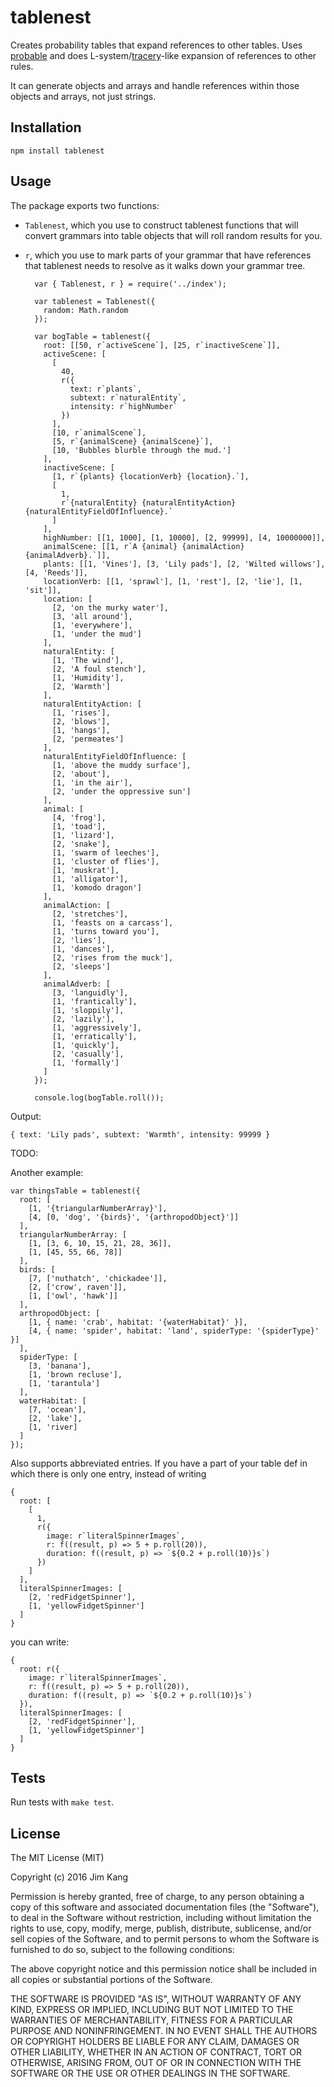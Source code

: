 tablenest
==================

Creates probability tables that expand references to other tables. Uses [probable](https://www.npmjs.com/package/probable) and does L-system/[tracery](https://github.com/galaxykate/tracery)-like expansion of references to other rules.

It can generate objects and arrays and handle references within those objects and arrays, not just strings.

Installation
------------

    npm install tablenest

Usage
-----

The package exports two functions:

- `Tablenest`, which you use to construct tablenest functions that will convert grammars into table objects that will roll random results for you.
- `r`, which you use to mark parts of your grammar that have references that tablenest needs to resolve as it walks down your grammar tree.

        var { Tablenest, r } = require('../index');
    
        var tablenest = Tablenest({
          random: Math.random
        });
    
        var bogTable = tablenest({
          root: [[50, r`activeScene`], [25, r`inactiveScene`]],
          activeScene: [
            [
              40,
              r({
                text: r`plants`,
                subtext: r`naturalEntity`,
                intensity: r`highNumber`
              })
            ],
            [10, r`animalScene`],
            [5, r`{animalScene} {animalScene}`],
            [10, 'Bubbles blurble through the mud.']
          ],
          inactiveScene: [
            [1, r`{plants} {locationVerb} {location}.`],
            [
              1,
              r`{naturalEntity} {naturalEntityAction} {naturalEntityFieldOfInfluence}.`
            ]
          ],
          highNumber: [[1, 1000], [1, 10000], [2, 99999], [4, 10000000]],
          animalScene: [[1, r`A {animal} {animalAction} {animalAdverb}.`]],
          plants: [[1, 'Vines'], [3, 'Lily pads'], [2, 'Wilted willows'], [4, 'Reeds']],
          locationVerb: [[1, 'sprawl'], [1, 'rest'], [2, 'lie'], [1, 'sit']],
          location: [
            [2, 'on the murky water'],
            [3, 'all around'],
            [1, 'everywhere'],
            [1, 'under the mud']
          ],
          naturalEntity: [
            [1, 'The wind'],
            [2, 'A foul stench'],
            [1, 'Humidity'],
            [2, 'Warmth']
          ],
          naturalEntityAction: [
            [1, 'rises'],
            [2, 'blows'],
            [1, 'hangs'],
            [2, 'permeates']
          ],
          naturalEntityFieldOfInfluence: [
            [1, 'above the muddy surface'],
            [2, 'about'],
            [1, 'in the air'],
            [2, 'under the oppressive sun']
          ],
          animal: [
            [4, 'frog'],
            [1, 'toad'],
            [1, 'lizard'],
            [2, 'snake'],
            [1, 'swarm of leeches'],
            [1, 'cluster of flies'],
            [1, 'muskrat'],
            [1, 'alligator'],
            [1, 'komodo dragon']
          ],
          animalAction: [
            [2, 'stretches'],
            [1, 'feasts on a carcass'],
            [1, 'turns toward you'],
            [2, 'lies'],
            [1, 'dances'],
            [2, 'rises from the muck'],
            [2, 'sleeps']
          ],
          animalAdverb: [
            [3, 'languidly'],
            [1, 'frantically'],
            [1, 'sloppily'],
            [2, 'lazily'],
            [1, 'aggressively'],
            [1, 'erratically'],
            [1, 'quickly'],
            [2, 'casually'],
            [1, 'formally']
          ]
        });
    
        console.log(bogTable.roll());

Output:

    { text: 'Lily pads', subtext: 'Warmth', intensity: 99999 }

TODO:

Another example:

    var thingsTable = tablenest({
      root: [
        [1, '{triangularNumberArray}'],
        [4, [0, 'dog', '{birds}', '{arthropodObject}']]
      ],
      triangularNumberArray: [
        [1, [3, 6, 10, 15, 21, 28, 36]],
        [1, [45, 55, 66, 78]]
      ],
      birds: [
        [7, ['nuthatch', 'chickadee']],
        [2, ['crow', raven']],
        [1, ['owl', 'hawk']]
      ],
      arthropodObject: [
        [1, { name: 'crab', habitat: '{waterHabitat}' }],
        [4, { name: 'spider', habitat: 'land', spiderType: '{spiderType}' }]
      ],
      spiderType: [
        [3, 'banana'],
        [1, 'brown recluse'],
        [1, 'tarantula']
      ],
      waterHabitat: [
        [7, 'ocean'],
        [2, 'lake'],
        [1, 'river]
      ]
    });


Also supports abbreviated entries. If you have a part of your table def in which there is only one entry, instead of writing

    {
      root: [
        [
          1,
          r({
            image: r`literalSpinnerImages`,
            r: f((result, p) => 5 + p.roll(20)),
            duration: f((result, p) => `${0.2 + p.roll(10)}s`)
          })
        ]
      ],
      literalSpinnerImages: [
        [2, 'redFidgetSpinner'],
        [1, 'yellowFidgetSpinner']
      ]
    }

you can write:

    {
      root: r({
        image: r`literalSpinnerImages`,
        r: f((result, p) => 5 + p.roll(20)),
        duration: f((result, p) => `${0.2 + p.roll(10)}s`)
      }),
      literalSpinnerImages: [
        [2, 'redFidgetSpinner'],
        [1, 'yellowFidgetSpinner']
      ]
    }
 
Tests
-----

Run tests with `make test`.

License
-------

The MIT License (MIT)

Copyright (c) 2016 Jim Kang

Permission is hereby granted, free of charge, to any person obtaining a copy
of this software and associated documentation files (the "Software"), to deal
in the Software without restriction, including without limitation the rights
to use, copy, modify, merge, publish, distribute, sublicense, and/or sell
copies of the Software, and to permit persons to whom the Software is
furnished to do so, subject to the following conditions:

The above copyright notice and this permission notice shall be included in
all copies or substantial portions of the Software.

THE SOFTWARE IS PROVIDED "AS IS", WITHOUT WARRANTY OF ANY KIND, EXPRESS OR
IMPLIED, INCLUDING BUT NOT LIMITED TO THE WARRANTIES OF MERCHANTABILITY,
FITNESS FOR A PARTICULAR PURPOSE AND NONINFRINGEMENT. IN NO EVENT SHALL THE
AUTHORS OR COPYRIGHT HOLDERS BE LIABLE FOR ANY CLAIM, DAMAGES OR OTHER
LIABILITY, WHETHER IN AN ACTION OF CONTRACT, TORT OR OTHERWISE, ARISING FROM,
OUT OF OR IN CONNECTION WITH THE SOFTWARE OR THE USE OR OTHER DEALINGS IN
THE SOFTWARE.
